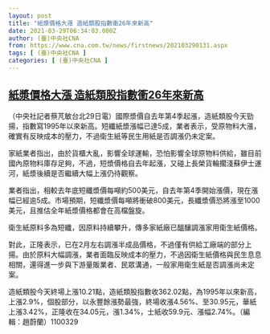 ```yaml
---
layout: post
title: "紙漿價格大漲 造紙類股指數衝26年來新高"
date: 2021-03-29T06:34:03.000Z
author: (臺)中央社CNA
from: https://www.cna.com.tw/news/firstnews/202103290131.aspx
tags: [ (臺)中央社CNA ]
categories: [ (臺)中央社CNA ]
---
```

<!--1616999643000-->
[紙漿價格大漲 造紙類股指數衝26年來新高](https://www.cna.com.tw/news/firstnews/202103290131.aspx)
------

<div>
<div></div><div class="paragraph"><p>（中央社記者蔡芃敏台北29日電）國際漿價自去年第4季起漲，造紙類股今天勁揚，指數寫1995年以來新高。短纖紙漿漲幅已達5成，業者表示，受原物料大漲，確實有反映成本的壓力，不過衛生紙等民生用紙是否調漲仍未定案。</p><p>家紙業者指出，由於貨櫃大亂，影響全球運輸，恐怕影響全球原物料供給，雖目前國內原物料庫存足夠，不過，短漿價格自去年起漲，又碰上長榮貨輪擱淺蘇伊士運河，紙漿後續是否繼續大幅上漲仍待觀察。</p><p>業者指出，相較去年底短纖漿價每噸約500美元，自去年第4季開始漲價，現在漲幅已經逾5成。市場預期，短纖漿價每噸將衝破800美元，長纖漿價恐將漲至1000美元，且推估全年紙漿價格都會在高檔盤旋。</p><p>衛生紙原料多為短纖，因原料持續攀升，傳多家紙廠已醞釀調漲家用衛生紙價格。</p><p>對此，正隆表示，已在2月左右調漲半成品價格，不過僅有供給工廠端的部分上揚。由於原料大幅調漲，業者面臨反映成本的壓力，不過因衛生紙價格與民生息息相關，還得進一步與下游量販業者、民眾溝通，一般家用衛生紙是否調漲尚未定案。</p><p>造紙類股今天終場上漲10.21點，造紙類股指數收362.02點，為1995年以來新高，上漲2.9%，個股部分，以永豐餘漲勢最強，終場收漲4.56%、至30.95元，華紙上漲3.42%，正隆收在34.05元，漲1.34%，士紙收59.9元、漲幅2.74%。（編輯：趙蔚蘭）1100329</p></div>
</div>
